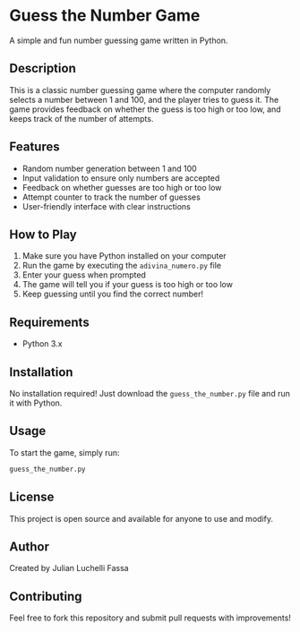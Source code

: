 # Guess the Number Game

A simple and fun number guessing game written in Python.

## Description

This is a classic number guessing game where the computer randomly selects a number between 1 and 100, and the player tries to guess it. The game provides feedback on whether the guess is too high or too low, and keeps track of the number of attempts.

## Features

- Random number generation between 1 and 100
- Input validation to ensure only numbers are accepted
- Feedback on whether guesses are too high or too low
- Attempt counter to track the number of guesses
- User-friendly interface with clear instructions

## How to Play

1. Make sure you have Python installed on your computer
2. Run the game by executing the `adivina_numero.py` file
3. Enter your guess when prompted
4. The game will tell you if your guess is too high or too low
5. Keep guessing until you find the correct number!

## Requirements

- Python 3.x

## Installation

No installation required! Just download the `guess_the_number.py` file and run it with Python.

## Usage

To start the game, simply run:

```bash
guess_the_number.py
```

## License

This project is open source and available for anyone to use and modify.

## Author

Created by Julian Luchelli Fassa

## Contributing

Feel free to fork this repository and submit pull requests with improvements! 
